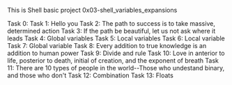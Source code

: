 This is Shell basic project 0x03-shell_variables_expansions

Task 0: <o>
Task 1: Hello you
Task 2: The path to success is to take massive, determined action
Task 3: If the path be beautiful, let us not ask where it leads
Task 4: Global variables
Task 5: Local variables
Task 6: Local variable
Task 7: Global variable
Task 8: Every addition to true knowledge is an addition to human power
Task 9: Divide and rule
Task 10: Love in anterior to life, posterior to death, initial of creation, and the exponent of breath
Task 11: There are 10 types of people in the world--Those who undestand binary, and those who don't
Task 12: Combination
Task 13: Floats
